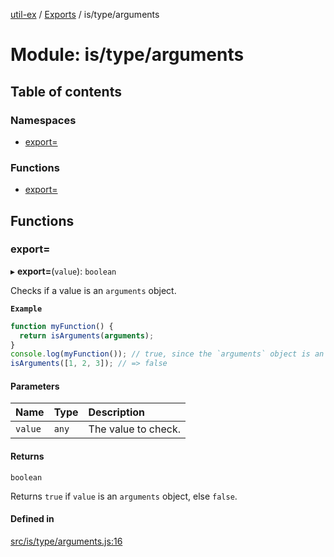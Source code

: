[util-ex](../README.md) / [Exports](../modules.md) / is/type/arguments

# Module: is/type/arguments

## Table of contents

### Namespaces

- [export&#x3D;](is_type_arguments.export_.md)

### Functions

- [export&#x3D;](is_type_arguments.md#export&#x3D;)

## Functions

### export&#x3D;

▸ **export=**(`value`): `boolean`

Checks if a value is an `arguments` object.

**`Example`**

```js
function myFunction() {
  return isArguments(arguments);
}
console.log(myFunction()); // true, since the `arguments` object is an instance of `Arguments`
isArguments([1, 2, 3]); // => false
```

#### Parameters

| Name | Type | Description |
| :------ | :------ | :------ |
| `value` | `any` | The value to check. |

#### Returns

`boolean`

Returns `true` if `value` is an `arguments` object, else `false`.

#### Defined in

[src/is/type/arguments.js:16](https://github.com/snowyu/util-ex.js/blob/0666556/src/is/type/arguments.js#L16)
